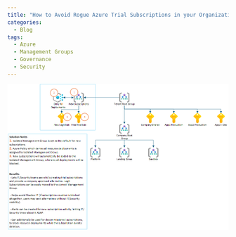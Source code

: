 ```yaml
---
title: "How to Avoid Rogue Azure Trial Subscriptions in your Organization Tenant"
categories:
  - Blog
tags:
  - Azure
  - Management Groups
  - Governance
  - Security
---
```


![Azure Policy Rule](/assets/images/How-to-Stop-Trial-Subscriptions-Entering-Our-Organization-Tenants/New_Subscription_Governance.png)
